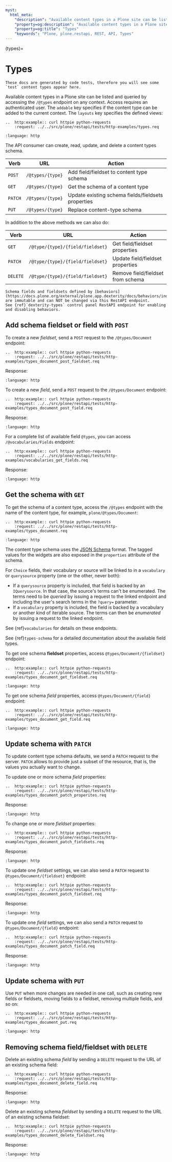 ```yaml
---
myst:
  html_meta:
    "description": "Available content types in a Plone site can be listed and queried by accessing the /@types endpoint on any context. Access requires an authenticated user."
    "property=og:description": "Available content types in a Plone site can be listed and queried by accessing the /@types endpoint on any context. Access requires an authenticated user."
    "property=og:title": "Types"
    "keywords": "Plone, plone.restapi, REST, API, Types"
---
```


(types)=

# Types

```{note}
These docs are generated by code tests, therefore you will see some `test` content types appear here.
```

Available content types in a Plone site can be listed and queried by accessing the `/@types` endpoint on any context.
Access requires an authenticated user.
The `addable` key specifies if the content type can be added to the current context.
The `layouts` key specifies the defined views:

```{eval-rst}
..  http:example:: curl httpie python-requests
    :request: ../../src/plone/restapi/tests/http-examples/types.req
```

```{literalinclude} ../../src/plone/restapi/tests/http-examples/types.resp
:language: http
```

The API consumer can create, read, update, and delete a content types schema.

| Verb    | URL              | Action                                             |
| ------- | ---------------- | -------------------------------------------------- |
| `POST`  | `/@types/{type}` | Add field/fieldset to content type schema          |
| `GET`   | `/@types/{type}` | Get the schema of a content type                   |
| `PATCH` | `/@types/{type}` | Update existing schema fields/fieldsets properties |
| `PUT`   | `/@types/{type}` | Replace content-type schema                        |

In addition to the above methods we can also do:

| Verb     | URL                              | Action                            |
| -------- | -------------------------------- | --------------------------------- |
| `GET`    | `/@type/{type}/{field/fieldset}` | Get field/fieldset properties     |
| `PATCH`  | `/@type/{type}/{field/fieldset}` | Update field/fieldset properties  |
| `DELETE` | `/@type/{type}/{field/fieldset}` | Remove field/fieldset from schema |

```{note}
Schema fields and fieldsets defined by [behaviors](https://docs.plone.org/external/plone.app.dexterity/docs/behaviors/index.html) are immutable and can NOT be changed via this RestAPI endpoint.
See {ref}`dexterity-types` control panel RestAPI endpoint for enabling and disabling behaviors.
```


## Add schema fieldset or field with `POST`

To create a new *fieldset*, send a `POST` request to the `/@types/Document` endpoint:

```{eval-rst}
..  http:example:: curl httpie python-requests
    :request: ../../src/plone/restapi/tests/http-examples/types_document_post_fieldset.req
```

Response:

```{literalinclude} ../../src/plone/restapi/tests/http-examples/types_document_post_fieldset.resp
:language: http
```

To create a new *field*, send a `POST` request to the `/@types/Document` endpoint:

```{eval-rst}
..  http:example:: curl httpie python-requests
    :request: ../../src/plone/restapi/tests/http-examples/types_document_post_field.req
```

Response:

```{literalinclude} ../../src/plone/restapi/tests/http-examples/types_document_post_field.resp
:language: http
```

For a complete list of available field `@types`, you can access `/@vocabularies/Fields` endpoint:

```{eval-rst}
..  http:example:: curl httpie python-requests
    :request: ../../src/plone/restapi/tests/http-examples/vocabularies_get_fields.req
```

Response:

```{literalinclude} ../../src/plone/restapi/tests/http-examples/vocabularies_get_fields.resp
:language: http
```


## Get the schema with `GET`

To get the schema of a content type, access the `/@types` endpoint with the name of the content type, for example, `plone/@types/Document`:

```{eval-rst}
..  http:example:: curl httpie python-requests
    :request: ../../src/plone/restapi/tests/http-examples/types_document.req
```

```{literalinclude} ../../src/plone/restapi/tests/http-examples/types_document.resp
:language: http
```

The content type schema uses the [JSON Schema](http://json-schema.org/) format.
The tagged values for the widgets are also exposed in the `properties` attribute of the schema.

For `Choice` fields, their vocabulary or source will be linked to in a `vocabulary` or `querysource` property (one or the other, never both):

- If a `querysource` property is included, that field is backed by an `IQuerysource`.
  In that case, the source's terms can't be enumerated.
  The terms need to be *queried* by issuing a request to the linked endpoint and including the user's search terms in the `?query=` parameter.
- If a `vocabulary` property is included, the field is backed by a vocabulary or another kind of iterable source.
  The terms can then be *enumerated* by issuing a request to the linked endpoint.

See {ref}`vocabularies` for details on these endpoints.

See {ref}`types-schema` for a detailed documentation about the available field types.

To get one schema **fieldset** properties, access `@types/Document/{fieldset}` endpoint:

```{eval-rst}
..  http:example:: curl httpie python-requests
    :request: ../../src/plone/restapi/tests/http-examples/types_document_get_fieldset.req
```

```{literalinclude} ../../src/plone/restapi/tests/http-examples/types_document_get_fieldset.resp
:language: http
```

To get one schema *field* properties, access `@types/Document/{field}` endpoint:

```{eval-rst}
..  http:example:: curl httpie python-requests
    :request: ../../src/plone/restapi/tests/http-examples/types_document_get_field.req
```

```{literalinclude} ../../src/plone/restapi/tests/http-examples/types_document_get_field.resp
:language: http
```


## Update schema with `PATCH`

To update content type schema defaults, we send a `PATCH` request to the server.
`PATCH` allows to provide just a subset of the resource, that is, the values you actually want to change.

To update one or more schema *field* properties:

```{eval-rst}
..  http:example:: curl httpie python-requests
    :request: ../../src/plone/restapi/tests/http-examples/types_document_patch_properites.req
```

Response:

```{literalinclude} ../../src/plone/restapi/tests/http-examples/types_document_patch_properites.resp
:language: http
```

To change one or more *fieldset* properties:

```{eval-rst}
..  http:example:: curl httpie python-requests
    :request: ../../src/plone/restapi/tests/http-examples/types_document_patch_fieldsets.req
```

Response:

```{literalinclude} ../../src/plone/restapi/tests/http-examples/types_document_patch_fieldsets.resp
:language: http
```

To update one *fieldset* settings, we can also send a `PATCH` request to `@types/Document/{fieldset}` endpoint:

```{eval-rst}
..  http:example:: curl httpie python-requests
    :request: ../../src/plone/restapi/tests/http-examples/types_document_patch_fieldset.req
```

Response:

```{literalinclude} ../../src/plone/restapi/tests/http-examples/types_document_patch_fieldset.resp
:language: http
```

To update one *field* settings, we can also send a `PATCH` request to `@types/Document/{field}` endpoint:

```{eval-rst}
..  http:example:: curl httpie python-requests
    :request: ../../src/plone/restapi/tests/http-examples/types_document_patch_field.req
```

Response:

```{literalinclude} ../../src/plone/restapi/tests/http-examples/types_document_patch_field.resp
:language: http
```


## Update schema with `PUT`

Use `PUT` when more changes are needed in one call, such as creating new fields or fieldsets, moving fields to a fieldset, removing multiple fields, and so on:

```{eval-rst}
..  http:example:: curl httpie python-requests
    :request: ../../src/plone/restapi/tests/http-examples/types_document_put.req
```

```{literalinclude} ../../src/plone/restapi/tests/http-examples/types_document_put.resp
:language: http
```


## Removing schema field/fieldset with `DELETE`

Delete an existing schema *field* by sending a `DELETE` request to the URL of an existing schema field:

```{eval-rst}
..  http:example:: curl httpie python-requests
    :request: ../../src/plone/restapi/tests/http-examples/types_document_delete_field.req
```

Response:

```{literalinclude} ../../src/plone/restapi/tests/http-examples/types_document_delete_field.resp
:language: http
```

Delete an existing schema *fieldset* by sending a `DELETE` request to the URL of an existing schema fieldset:

```{eval-rst}
..  http:example:: curl httpie python-requests
    :request: ../../src/plone/restapi/tests/http-examples/types_document_delete_fieldset.req
```

Response:

```{literalinclude} ../../src/plone/restapi/tests/http-examples/types_document_delete_fieldset.resp
:language: http
```
